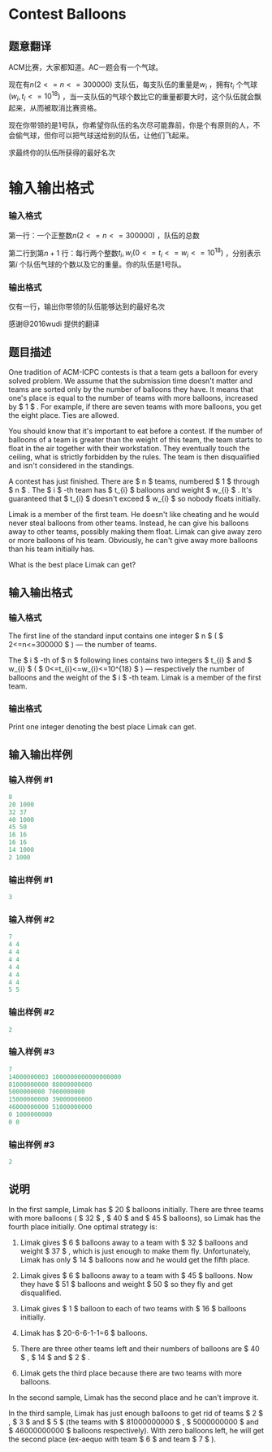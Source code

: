 # Contest Balloons

## 题意翻译

ACM比赛，大家都知道。AC一题会有一个气球。

现在有$n(2<=n<=300000)$ 支队伍，每支队伍的重量是$w_i$ ，拥有$t_i$ 个气球$(w_i,t_i<=10^{18})$ ，当一支队伍的气球个数比它的重量都要大时，这个队伍就会飘起来，从而被取消比赛资格。

现在你带领的是1号队，你希望你队伍的名次尽可能靠前，你是个有原则的人，不会偷气球，但你可以把气球送给别的队伍，让他们飞起来。

求最终你的队伍所获得的最好名次

# 输入输出格式

### 输入格式

第一行：一个正整数$n(2<=n<=300000)$ ，队伍的总数

第二行到第$n+1$ 行：每行两个整数$t_i,w_i(0<=t_i<=w_i<=10^{18})$ ，分别表示第$i$ 个队伍气球的个数以及它的重量。你的队伍是1号队。

### 输出格式

仅有一行，输出你带领的队伍能够达到的最好名次

感谢@2016wudi 提供的翻译

## 题目描述

One tradition of ACM-ICPC contests is that a team gets a balloon for every solved problem. We assume that the submission time doesn't matter and teams are sorted only by the number of balloons they have. It means that one's place is equal to the number of teams with more balloons, increased by $ 1 $ . For example, if there are seven teams with more balloons, you get the eight place. Ties are allowed.

You should know that it's important to eat before a contest. If the number of balloons of a team is greater than the weight of this team, the team starts to float in the air together with their workstation. They eventually touch the ceiling, what is strictly forbidden by the rules. The team is then disqualified and isn't considered in the standings.

A contest has just finished. There are $ n $ teams, numbered $ 1 $ through $ n $ . The $ i $ -th team has $ t_{i} $ balloons and weight $ w_{i} $ . It's guaranteed that $ t_{i} $ doesn't exceed $ w_{i} $ so nobody floats initially.

Limak is a member of the first team. He doesn't like cheating and he would never steal balloons from other teams. Instead, he can give his balloons away to other teams, possibly making them float. Limak can give away zero or more balloons of his team. Obviously, he can't give away more balloons than his team initially has.

What is the best place Limak can get?

## 输入输出格式

### 输入格式

The first line of the standard input contains one integer $ n $ ( $ 2<=n<=300000 $ ) — the number of teams.

The $ i $ -th of $ n $ following lines contains two integers $ t_{i} $ and $ w_{i} $ ( $ 0<=t_{i}<=w_{i}<=10^{18} $ ) — respectively the number of balloons and the weight of the $ i $ -th team. Limak is a member of the first team.

### 输出格式

Print one integer denoting the best place Limak can get.

## 输入输出样例

### 输入样例 #1

```cpp
8
20 1000
32 37
40 1000
45 50
16 16
16 16
14 1000
2 1000

```
### 输出样例 #1

```cpp
3

```
### 输入样例 #2

```cpp
7
4 4
4 4
4 4
4 4
4 4
4 4
5 5

```
### 输出样例 #2

```cpp
2

```
### 输入样例 #3

```cpp
7
14000000003 1000000000000000000
81000000000 88000000000
5000000000 7000000000
15000000000 39000000000
46000000000 51000000000
0 1000000000
0 0

```
### 输出样例 #3

```cpp
2

```
## 说明

In the first sample, Limak has $ 20 $ balloons initially. There are three teams with more balloons ( $ 32 $ , $ 40 $ and $ 45 $ balloons), so Limak has the fourth place initially. One optimal strategy is:

1. Limak gives $ 6 $ balloons away to a team with $ 32 $ balloons and weight $ 37 $ , which is just enough to make them fly. Unfortunately, Limak has only $ 14 $ balloons now and he would get the fifth place.

2. Limak gives $ 6 $ balloons away to a team with $ 45 $ balloons. Now they have $ 51 $ balloons and weight $ 50 $ so they fly and get disqualified.

3. Limak gives $ 1 $ balloon to each of two teams with $ 16 $ balloons initially.

4. Limak has $ 20-6-6-1-1=6 $ balloons.

5. There are three other teams left and their numbers of balloons are $ 40 $ , $ 14 $ and $ 2 $ .

6. Limak gets the third place because there are two teams with more balloons.

In the second sample, Limak has the second place and he can't improve it.

In the third sample, Limak has just enough balloons to get rid of teams $ 2 $ , $ 3 $ and $ 5 $ (the teams with $ 81000000000 $ , $ 5000000000 $ and $ 46000000000 $ balloons respectively). With zero balloons left, he will get the second place (ex-aequo with team $ 6 $ and team $ 7 $ ).


